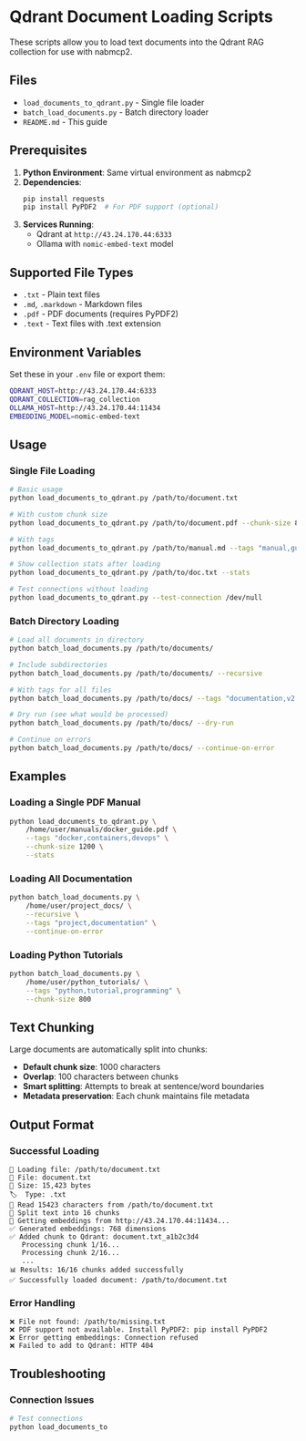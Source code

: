 # Qdrant Document Loading Scripts

These scripts allow you to load text documents into the Qdrant RAG collection for use with nabmcp2.

## Files

- `load_documents_to_qdrant.py` - Single file loader
- `batch_load_documents.py` - Batch directory loader
- `README.md` - This guide

## Prerequisites

1. **Python Environment**: Same virtual environment as nabmcp2
2. **Dependencies**:
   ```bash
   pip install requests
   pip install PyPDF2  # For PDF support (optional)
   ```
3. **Services Running**:
   - Qdrant at `http://43.24.170.44:6333`
   - Ollama with `nomic-embed-text` model

## Supported File Types

- `.txt` - Plain text files
- `.md`, `.markdown` - Markdown files  
- `.pdf` - PDF documents (requires PyPDF2)
- `.text` - Text files with .text extension

## Environment Variables

Set these in your `.env` file or export them:

```bash
QDRANT_HOST=http://43.24.170.44:6333
QDRANT_COLLECTION=rag_collection
OLLAMA_HOST=http://43.24.170.44:11434
EMBEDDING_MODEL=nomic-embed-text
```

## Usage

### Single File Loading

```bash
# Basic usage
python load_documents_to_qdrant.py /path/to/document.txt

# With custom chunk size
python load_documents_to_qdrant.py /path/to/document.pdf --chunk-size 800

# With tags
python load_documents_to_qdrant.py /path/to/manual.md --tags "manual,guide,python"

# Show collection stats after loading
python load_documents_to_qdrant.py /path/to/doc.txt --stats

# Test connections without loading
python load_documents_to_qdrant.py --test-connection /dev/null
```

### Batch Directory Loading

```bash
# Load all documents in directory
python batch_load_documents.py /path/to/documents/

# Include subdirectories
python batch_load_documents.py /path/to/documents/ --recursive

# With tags for all files
python batch_load_documents.py /path/to/docs/ --tags "documentation,v2.0"

# Dry run (see what would be processed)
python batch_load_documents.py /path/to/docs/ --dry-run

# Continue on errors
python batch_load_documents.py /path/to/docs/ --continue-on-error
```

## Examples

### Loading a Single PDF Manual

```bash
python load_documents_to_qdrant.py \
    /home/user/manuals/docker_guide.pdf \
    --tags "docker,containers,devops" \
    --chunk-size 1200 \
    --stats
```

### Loading All Documentation

```bash
python batch_load_documents.py \
    /home/user/project_docs/ \
    --recursive \
    --tags "project,documentation" \
    --continue-on-error
```

### Loading Python Tutorials

```bash
python batch_load_documents.py \
    /home/user/python_tutorials/ \
    --tags "python,tutorial,programming" \
    --chunk-size 800
```

## Text Chunking

Large documents are automatically split into chunks:

- **Default chunk size**: 1000 characters
- **Overlap**: 100 characters between chunks
- **Smart splitting**: Attempts to break at sentence/word boundaries
- **Metadata preservation**: Each chunk maintains file metadata

## Output Format

### Successful Loading
```
🚀 Loading file: /path/to/document.txt
📁 File: document.txt
📏 Size: 15,423 bytes
🏷️  Type: .txt
📖 Read 15423 characters from /path/to/document.txt
📝 Split text into 16 chunks
🤖 Getting embeddings from http://43.24.170.44:11434...
✅ Generated embeddings: 768 dimensions
✅ Added chunk to Qdrant: document.txt_a1b2c3d4
   Processing chunk 1/16...
   Processing chunk 2/16...
   ...
📊 Results: 16/16 chunks added successfully
✅ Successfully loaded document: /path/to/document.txt
```

### Error Handling
```
❌ File not found: /path/to/missing.txt
❌ PDF support not available. Install PyPDF2: pip install PyPDF2
❌ Error getting embeddings: Connection refused
❌ Failed to add to Qdrant: HTTP 404
```

## Troubleshooting

### Connection Issues

```bash
# Test connections
python load_documents_to